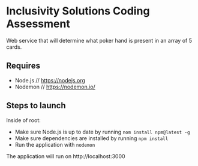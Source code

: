 # Inclusivity Solutions Coding Assessment
Web service that will determine what poker hand is present in an array of 5 cards.

## Requires
* Node.js // https://nodejs.org
* Nodemon // https://nodemon.io/

## Steps to launch
Inside of root:
* Make sure Node.js is up to date by running `nom install npm@latest -g`
* Make sure dependencies are installed by running `npm install`
* Run the application with `nodemon`

The application will run on http://localhost:3000

